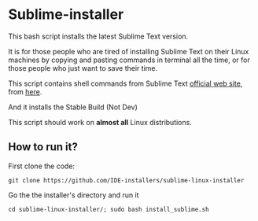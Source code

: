 # Sublime-installer

This bash script installs the latest Sublime Text version.

It is for those people who are tired of installing Sublime Text on their Linux machines by copying and pasting commands in terminal all the time, or for those people who just want to save their time.

This script contains shell commands from Sublime Text [official web site](https://www.sublimetext.com/), from [here](https://www.sublimetext.com/docs/linux_repositories.html).

And it installs the Stable Build (Not Dev)

This script should work on **almost all** Linux distributions.

## How to run it?
First clone the code: 
```
git clone https://github.com/IDE-installers/sublime-linux-installer
```

Go the the installer's directory and run it
```
cd sublime-linux-installer/; sudo bash install_sublime.sh
```
